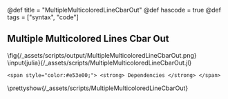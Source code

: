 @def title = "MultipleMulticoloredLineCbarOut"
@def hascode = true
@def tags = ["syntax", "code"]
## Multiple Multicolored Lines Cbar Out
\fig{/_assets/scripts/output/MultipleMulticoloredLineCbarOut.png}
\input{julia}{/_assets/scripts/MultipleMulticoloredLineCbarOut.jl}
~~~
<span style="color:#e53e00;"> <strong> Dependencies </strong> </span>
~~~
\prettyshow{/_assets/scripts/MultipleMulticoloredLineCbarOut}
